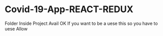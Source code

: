 # Covid-19-App-REACT-REDUX
Folder Inside Project Avail OK If you want to be a uese this so you have to uese Allow
